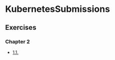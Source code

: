 # KubernetesSubmissions

## Exercises

### Chapter 2

- [1.1.](https://github.com/hanhsant/KubernetesSubmissions/tree/1.1/log_output)
